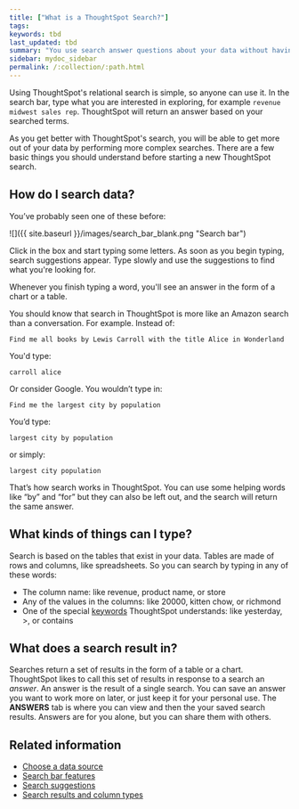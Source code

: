 ```yaml
---
title: ["What is a ThoughtSpot Search?"]
tags:
keywords: tbd
last_updated: tbd
summary: "You use search answer questions about your data without having to consult a data analyst."
sidebar: mydoc_sidebar
permalink: /:collection/:path.html
---
```

Using ThoughtSpot's relational search is simple, so anyone can use it. In the search bar, type what you are interested in exploring, for example `revenue midwest sales rep`. ThoughtSpot will return an answer based on your searched terms.

As you get better with ThoughtSpot's search, you will be able to get more out of your data by performing more complex searches.  There are a few basic things you should understand before starting a new ThoughtSpot search.

## How do I search data?

You’ve probably seen one of these before:

 ![]({{ site.baseurl }}/images/search_bar_blank.png "Search bar")

Click in the box and start typing some letters. As soon as you begin typing, search suggestions appear. Type slowly and use the suggestions to find what you're looking for.

Whenever you finish typing a word, you'll see an answer in the form of a chart or a table.

You should know that search in ThoughtSpot is more like an Amazon search than a conversation. For example. Instead of:

```
Find me all books by Lewis Carroll with the title Alice in Wonderland
```

You'd type:

```
carroll alice
```

Or consider Google. You wouldn’t type in:

```
Find me the largest city by population
```

You’d type:

```
largest city by population
```

or simply:

```
largest city population
```

That’s how search works in ThoughtSpot. You can use some helping words like “by” and “for” but they can also be left out, and the search will return the same answer.

## What kinds of things can I type?

Search is based on the tables that exist in your data. Tables are made of rows and columns, like spreadsheets. So you can search by typing in any of these words:

-   The column name: like revenue, product name, or store
-   Any of the values in the columns: like 20000, kitten chow, or richmond
-   One of the special [keywords](/reference/keyword_reference.html#) ThoughtSpot understands: like yesterday, &gt;, or contains

## What does a search result in?

Searches return a set of results in the form of a table or a chart. ThoughtSpot likes to call this set of results in response to a search an _answer_.
An answer is the result of a single search. You can save an answer you want to work more on later, or just keep it for your personal use.  The **ANSWERS** tab is where you can view and then the your saved search results.  Answers are for you alone, but you can share them with others.

## Related information

-   [Choose a data source](/end-user/end_user_search/about_choosing_sources.html)  
-   [Search bar features](/end-user/end_user_search/about_the_search_bar.html)  
-   [Search suggestions](/end-user/end_user_search/recent_searches.html)  
-   [Search results and column types](/end-user/end_user_search/about_attributes_and_measures.html)  
